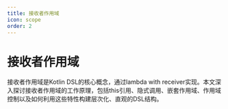 ```yaml
---
title: 接收者作用域
icon: scope
order: 2
---
```


# 接收者作用域

接收者作用域是Kotlin DSL的核心概念，通过lambda with receiver实现。本文深入探讨接收者作用域的工作原理，包括this引用、隐式调用、嵌套作用域、作用域控制以及如何利用这些特性构建层次化、直观的DSL结构。
